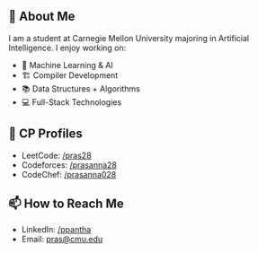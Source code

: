 
## 🚀 About Me
I am a student at Carnegie Mellon University majoring in Artificial Intelligence. I enjoy working on:

- 🧠 Machine Learning & AI
- 🏗️ Compiler Development
- 📚 Data Structures + Algorithms
- 💻 Full-Stack Technologies

## 🎯 CP Profiles
- LeetCode: [/pras28](https://leetcode.com/pras28)
- Codeforces: [/prasanna28](https://codeforces.com/profile/prasanna28)
- CodeChef: [/prasanna028](https://www.codechef.com/users/prasanna028)

## 📫 How to Reach Me
- LinkedIn: [/ppantha](https://www.linkedin.com/in/ppantha)
- Email: pras@cmu.edu

